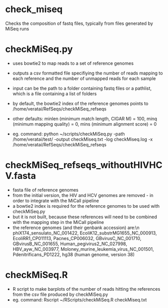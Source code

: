 # check_miseq
Checks the composition of fastq files, typically from files generated by MiSeq runs

# checkMiSeq.py
- uses bowtie2 to map reads to a set of reference genomes
- outputs a csv formatted file specifiying the number of reads mapping to each reference and the number of unmapped reads for each sample
- input can be the path to a folder containing fastq files or a pathlist, which is a file containing a list of folders
- by default, the bowtie2 index of the reference genomes points to /home/veratai/RefSeqs/checkMiSeq_refseqs
- other defaults:
  minlen (minimum match length, CIGAR M) = 100, 
  minq (minimum mapping quality) = 0, 
  mins (minimum alignment score) = 0

- eg. command: 
python ~/scripts/checkMiSeq.py -path /home/veratai/test/ -output checkMiseq.txt -log checkMiseq.log -x /home/veratai/RefSeqs/checkMiSeq_refseqs

# checkMiSeq_refseqs_withoutHIVHCV.fasta
- fasta file of reference genomes
- from the initial version, the HIV and HCV genomes are removed - in order to integrate with the MiCall pipeline
- a bowtie2 index is required for the reference genomes to be used with checkMiSeq.py
- but it is not built, because these references will need to be combined with the mapping step in the MiCall pipeline
- the reference genomes (and their genbank accession) are:\n
  phiX174_sensulato_NC_001422, 
  EcoliK12_substrMG1655_NC_000913, 
  EcoliRR1_CP011113, 
  Pacnes_CP006032, 
  GBvirusC_NC_001710, 
  GBvirusB_NC_001655, 
  Human_pegivirus2_NC_027998, 
  HBV_ayw_NC_003977, 
  Moloney_murine_leukemia_virus_NC_001501, 
  Pdenitrificans_PD1222, 
  hg38 (human genome, version 38)

# checkMiSeq.R
- R script to make barplots of the number of reads hitting the references from the csv file produced by checkMiSeq.py
- eg. command: 
Rscript ~/RScripts/checkMiSeq.R checkMiseq.txt

